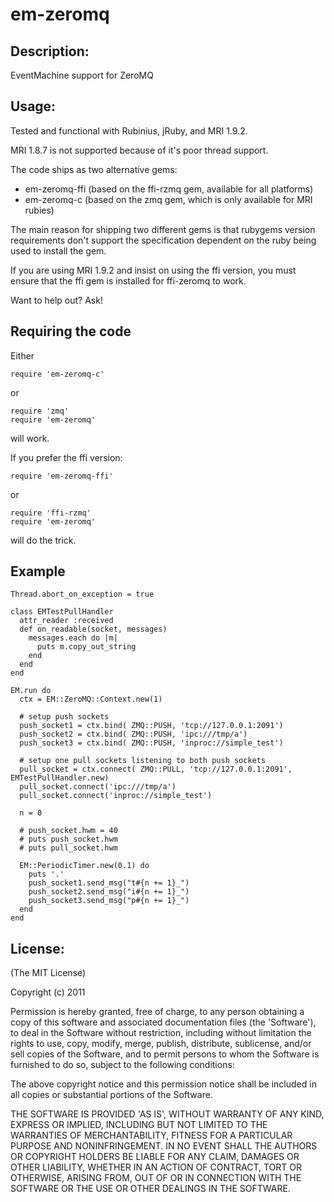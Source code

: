 # em-zeromq #

## Description: ##

EventMachine support for ZeroMQ

## Usage: ##

Tested and functional with Rubinius, jRuby, and MRI 1.9.2.

MRI 1.8.7 is not supported because of it's poor thread support.

The code ships as two alternative gems:

 * em-zeromq-ffi (based on the ffi-rzmq gem, available for all platforms)
 * em-zeromq-c (based on the zmq gem, which is only available for MRI rubies)

The main reason for shipping two different gems is that rubygems version requirements
don't support the specification dependent on the ruby being used to install the gem.

If you are using MRI 1.9.2 and insist on using the ffi version, you must ensure that the
ffi gem is installed for ffi-zeromq to work.

Want to help out? Ask!

## Requiring the code
Either

    require 'em-zeromq-c'

or

    require 'zmq'
    require 'em-zeromq'

will work.

If you prefer the ffi version:

    require 'em-zeromq-ffi'

or

    require 'ffi-rzmq'
    require 'em-zeromq'

will do the trick.

## Example ##
    Thread.abort_on_exception = true
    
    class EMTestPullHandler
      attr_reader :received
      def on_readable(socket, messages)
        messages.each do |m|
          puts m.copy_out_string
        end
      end
    end
    
    EM.run do
      ctx = EM::ZeroMQ::Context.new(1)
      
      # setup push sockets
      push_socket1 = ctx.bind( ZMQ::PUSH, 'tcp://127.0.0.1:2091')
      push_socket2 = ctx.bind( ZMQ::PUSH, 'ipc:///tmp/a')
      push_socket3 = ctx.bind( ZMQ::PUSH, 'inproc://simple_test')
      
      # setup one pull sockets listening to both push sockets
      pull_socket = ctx.connect( ZMQ::PULL, 'tcp://127.0.0.1:2091', EMTestPullHandler.new)
      pull_socket.connect('ipc:///tmp/a')
      pull_socket.connect('inproc://simple_test')
      
      n = 0
      
      # push_socket.hwm = 40
      # puts push_socket.hwm
      # puts pull_socket.hwm
      
      EM::PeriodicTimer.new(0.1) do
        puts '.'
        push_socket1.send_msg("t#{n += 1}_")
        push_socket2.send_msg("i#{n += 1}_")
        push_socket3.send_msg("p#{n += 1}_")
      end
    end

## License: ##

(The MIT License)

Copyright (c) 2011

Permission is hereby granted, free of charge, to any person obtaining
a copy of this software and associated documentation files (the
'Software'), to deal in the Software without restriction, including
without limitation the rights to use, copy, modify, merge, publish,
distribute, sublicense, and/or sell copies of the Software, and to
permit persons to whom the Software is furnished to do so, subject to
the following conditions:

The above copyright notice and this permission notice shall be
included in all copies or substantial portions of the Software.

THE SOFTWARE IS PROVIDED 'AS IS', WITHOUT WARRANTY OF ANY KIND,
EXPRESS OR IMPLIED, INCLUDING BUT NOT LIMITED TO THE WARRANTIES OF
MERCHANTABILITY, FITNESS FOR A PARTICULAR PURPOSE AND NONINFRINGEMENT.
IN NO EVENT SHALL THE AUTHORS OR COPYRIGHT HOLDERS BE LIABLE FOR ANY
CLAIM, DAMAGES OR OTHER LIABILITY, WHETHER IN AN ACTION OF CONTRACT,
TORT OR OTHERWISE, ARISING FROM, OUT OF OR IN CONNECTION WITH THE
SOFTWARE OR THE USE OR OTHER DEALINGS IN THE SOFTWARE.
